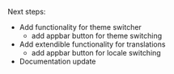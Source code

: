 Next steps:

- Add functionality for theme switcher
  - add appbar button for theme switching
- Add extendible functionality for translations
  - add appbar button for locale switching
- Documentation update
